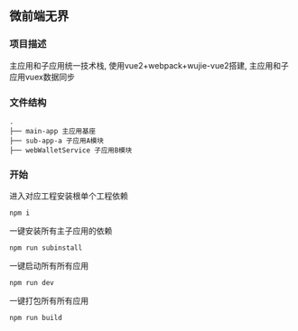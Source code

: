 ## 微前端无界

### 项目描述
主应用和子应用统一技术栈, 使用vue2+webpack+wujie-vue2搭建, 主应用和子应用vuex数据同步

### 文件结构
```shell
.
├── main-app 主应用基座
├── sub-app-a 子应用A模块
├── webWalletService 子应用B模块
```

### 开始

进入对应工程安装根单个工程依赖
```
npm i
```

一键安装所有主子应用的依赖
```
npm run subinstall
```

一键启动所有所有应用
```
npm run dev
```

一键打包所有所有应用
```
npm run build
```